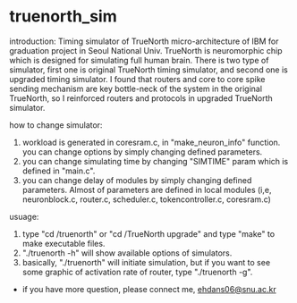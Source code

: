 # truenorth_sim

introduction:
Timing simulator of TrueNorth micro-architecture of IBM for graduation project in Seoul National Univ.
TrueNorth is neuromorphic chip which is designed for simulating full human brain.
There is two type of simulator, first one is original TrueNorth timing simulator, and second one is upgraded timing simulator.
I found that routers and core to core spike sending mechanism are key bottle-neck of the system in the original TrueNorth, so I reinforced routers and protocols in upgraded TrueNorth simulator.

how to change simulator:
1. workload is generated in coresram.c, in "make_neuron_info" function. you can change options by simply changing defined parameters.
2. you can change simulating time by changing "SIMTIME" param which is defined in "main.c".
3. you can change delay of modules by simply changing defined parameters. Almost of parameters are defined in local modules (i,e, neuronblock.c, router.c, scheduler.c, tokencontroller.c, coresram.c)

usuage:
1. type "cd /truenorth" or "cd /TrueNorth upgrade" and type "make" to make executable files. 
2. "./truenorth -h" will show available options of simulators.
3. basically, "./truenorth" will initiate simulation, but if you want to see some graphic of activation rate of router, type "./truenorth -g". 

* if you have more question, please connect me, ehdans06@snu.ac.kr

